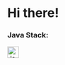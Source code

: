 <h1> Hi there! </h1>



### Java Stack:


<img  align="left"  alt="Java"  width="26px"  src="https://symbols.getvecta.com/stencil_85/10_java-icon.e6c5a2a97a.png" />


<br />
<br />
<br />


[linkedin]:  https://www.linkedin.com/in/leonardo-jacobina-mesquita-824646152/
